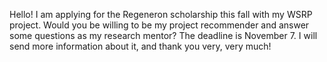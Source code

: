 Hello! I am applying for the Regeneron scholarship this fall with my WSRP project. Would you be willing to be my project recommender and answer some questions as my research mentor? The deadline is November 7. I will send more information about it, and thank you very, very much!
